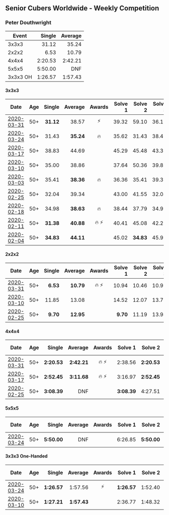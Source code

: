 ## Senior Cubers Worldwide - Weekly Competition
### Peter Douthwright

| Event | Single | Average |
| -- | --: | --: |
| 3x3x3 | 31.12 | 35.24 |
| 2x2x2 | 6.53 | 10.79 |
| 4x4x4 | 2:20.53 | 2:42.21 |
| 5x5x5 | 5:50.00 | DNF |
| 3x3x3 OH | 1:26.57 | 1:57.43 |

#### 3x3x3

| Date | Age | Single | Average | Awards | Solve 1 | Solve 2 | Solve 3 | Solve 4 | Solve 5 | Video |
| :--: | :--: | --: | --: | :--: | --: | --: | --: | --: | --: | :-- |
| [2020-03-31](../3x3x3/results/2020-03-31.md) | 50+ | **31.12** | 38.57 | ⚡ | 39.32 | 59.10 | 36.18 | 40.23 | **31.12** | [Link](https://www.facebook.com/events/207898257161923/permalink/211531763465239/) |
| [2020-03-24](../3x3x3/results/2020-03-24.md) | 50+ | 31.43 | **35.24** | 🔥 | 35.62 | 31.43 | 38.42 | 38.62 | 31.70 | [Link](https://www.facebook.com/events/524456301543611/permalink/526144678041440/) |
| [2020-03-17](../3x3x3/results/2020-03-17.md) | 50+ | 38.83 | 44.69 |  | 45.29 | 45.48 | 43.32 | 46.88 | 38.83 | [Link](https://www.facebook.com/events/280686576235146/permalink/284464672524003/) |
| [2020-03-10](../3x3x3/results/2020-03-10.md) | 50+ | 35.00 | 38.86 |  | 37.64 | 50.36 | 39.86 | 35.00 | 39.07 | [Link](https://www.facebook.com/events/164742401163863/permalink/167786264192810/) |
| [2020-03-03](../3x3x3/results/2020-03-03.md) | 50+ | 35.41 | **38.36** | 🔥 | 36.36 | 35.41 | 39.35 | 39.38 | 46.28 | [Link](https://www.facebook.com/events/241721610185997/permalink/245440153147476/) |
| [2020-02-25](../3x3x3/results/2020-02-25.md) | 50+ | 32.04 | 39.34 |  | 43.00 | 41.55 | 32.04 | 38.74 | 37.72 | [Link](https://www.facebook.com/events/196320811461109/permalink/197452828014574/) |
| [2020-02-18](../3x3x3/results/2020-02-18.md) | 50+ | 34.98 | **38.63** | 🔥 | 38.44 | 37.79 | 34.98 | 39.67 | 39.84 | [Link](https://www.facebook.com/events/2558750947697073/permalink/2563798140525687/) |
| [2020-02-11](../3x3x3/results/2020-02-11.md) | 50+ | **31.38** | **40.88** | 🔥 ⚡ | 40.41 | 45.08 | 42.27 | 39.95 | **31.38** | [Link](https://www.facebook.com/groups/1604105099735401/permalink/2143098975836008/) |
| [2020-02-04](../3x3x3/results/2020-02-04.md) | 50+ | **34.83** | **44.11** |  | 45.02 | **34.83** | 45.93 | 45.67 | 41.63 | [Link](https://www.facebook.com/peter.douthwright/videos/10156470062592396/) |


#### 2x2x2

| Date | Age | Single | Average | Awards | Solve 1 | Solve 2 | Solve 3 | Solve 4 | Solve 5 | Video |
| :--: | :--: | --: | --: | :--: | --: | --: | --: | --: | --: | :-- |
| [2020-03-31](../2x2x2/results/2020-03-31.md) | 50+ | **6.53** | **10.79** | 🔥 ⚡ | 10.94 | 10.46 | 10.97 | 13.84 | **6.53** | [Link](https://www.facebook.com/events/637372103486119/permalink/641080066448656/) |
| [2020-03-10](../2x2x2/results/2020-03-10.md) | 50+ | 11.85 | 13.08 |  | 14.52 | 12.07 | 13.70 | 11.85 | 13.48 | [Link](https://www.facebook.com/events/654143022005686/permalink/658306988255956/) |
| [2020-02-25](../2x2x2/results/2020-02-25.md) | 50+ | **9.70** | **12.95** |  | **9.70** | 11.19 | 13.94 | 17.38 | 13.71 | [Link](https://www.facebook.com/events/2972213492840148/permalink/2976771159051048/) |


#### 4x4x4

| Date | Age | Single | Average | Awards | Solve 1 | Solve 2 | Solve 3 | Solve 4 | Solve 5 | Video |
| :--: | :--: | --: | --: | :--: | --: | --: | --: | --: | --: | :-- |
| [2020-03-31](../4x4x4/results/2020-03-31.md) | 50+ | **2:20.53** | **2:42.21** | 🔥 ⚡ | 2:38.56 | **2:20.53** | 3:07.54 | DNS | DNS | [Link](https://www.facebook.com/events/269276700734640/permalink/273111433684500/) |
| [2020-03-17](../4x4x4/results/2020-03-17.md) | 50+ | **2:52.45** | **3:11.68** | 🔥 ⚡ | 3:16.97 | **2:52.45** | 3:25.62 | DNS | DNS | [Link](https://www.facebook.com/events/211732526904866/permalink/216272266450892/) |
| [2020-02-25](../4x4x4/results/2020-02-25.md) | 50+ | **3:08.39** | DNF |  | **3:08.39** | 4:27.51 | DNS | DNS | DNS | [Link](https://www.facebook.com/events/805797596592397/permalink/808006496371507/) |


#### 5x5x5

| Date | Age | Single | Average | Awards | Solve 1 | Solve 2 | Solve 3 | Solve 4 | Solve 5 | Video |
| :--: | :--: | --: | --: | :--: | --: | --: | --: | --: | --: | :-- |
| [2020-03-24](../5x5x5/results/2020-03-24.md) | 50+ | **5:50.00** | DNF |  | 6:26.85 | **5:50.00** | DNS | DNS | DNS | [Link](https://www.facebook.com/events/5078365835514885/permalink/5098666160151519/) |


#### 3x3x3 One-Handed

| Date | Age | Single | Average | Awards | Solve 1 | Solve 2 | Solve 3 | Solve 4 | Solve 5 | Video |
| :--: | :--: | --: | --: | :--: | --: | --: | --: | --: | --: | :-- |
| [2020-03-24](../oh/results/2020-03-24.md) | 50+ | **1:26.57** | 1:57.56 | ⚡ | **1:26.57** | 1:52.40 | 2:33.75 | DNS | DNS | [Link](https://www.facebook.com/events/212335450005639/permalink/214352896470561/) |
| [2020-03-10](../oh/results/2020-03-10.md) | 50+ | **1:27.21** | **1:57.43** |  | 2:36.77 | 1:48.32 | **1:27.21** | DNS | DNS | [Link](https://www.facebook.com/events/684510792316675/permalink/688822721885482/) |


<!-- Global site tag (gtag.js) - Google Analytics -->
<script async src="https://www.googletagmanager.com/gtag/js?id=UA-86348435-3"></script>
<script>window.dataLayer = window.dataLayer || []; function gtag() {dataLayer.push(arguments);} gtag('js', new Date()); gtag('config', 'UA-86348435-3');</script>

